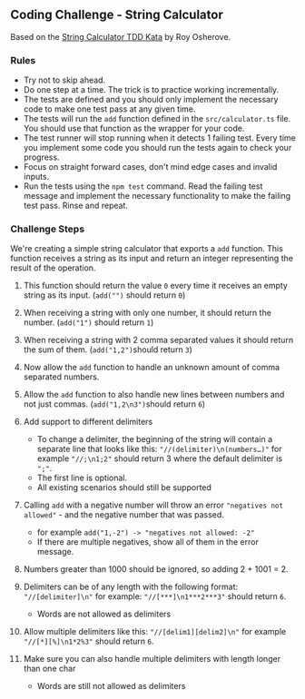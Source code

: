 ## Coding Challenge - String Calculator
Based on the [String Calculator TDD Kata](https://osherove.com/tdd-kata-1) by Roy Osherove.

### Rules
- Try not to skip ahead.
- Do one step at a time. The trick is to practice working incrementally.
- The tests are defined and you should only implement the necessary code to make one test pass at any given time.
- The tests will run the `add` function defined in the `src/calculator.ts` file. You should use that function as the wrapper for your code.
- The test runner will stop running when it detects 1 failing test. Every time you implement some code you should run the tests again to check your progress.
- Focus on straight forward cases, don't mind edge cases and invalid inputs.
- Run the tests using the `npm test` command. Read the failing test message and implement the necessary functionality to make the failing test pass. Rinse and repeat.

### Challenge Steps

We're creating a simple string calculator that exports a `add` function. This function receives a string as its input and return an integer representing the result of the operation.

1. This function should return the value `0` every time it receives an empty string as its input. (`add("")` should return `0`)

2. When receiving a string with only one number, it should return the number. (`add("1")` should return `1`)

3. When receiving a string with 2 comma separated values it should return the sum of them. (`add("1,2")`should return `3`)

4. Now allow the `add` function to handle an unknown amount of comma separated numbers.

5. Allow the `add` function to also handle new lines between numbers and not just commas. (`add("1,2\n3")`should return `6`)

6. Add support to different delimiters
    - To change a delimiter, the beginning of the string will contain a separate line that looks like this: `"//(delimiter)\n(numbers…)"` for example `"//;\n1;2"` should return 3 where the default delimiter is `";"`.
    - The first line is optional.
    - All existing scenarios should still be supported

7. Calling `add` with a negative number will throw an error `"negatives not allowed"` - and the negative number that was passed. 
    - for example `add("1,-2") -> "negatives not allowed: -2"`
    - If there are multiple negatives, show all of them in the error message.

8. Numbers greater than 1000 should be ignored, so adding 2 + 1001 = 2.

9. Delimiters can be of any length with the following format: `"//[delimiter]\n"` for example: `"//[***]\n1***2***3"` should return `6`.
    - Words are not allowed as delimiters

10. Allow multiple delimiters like this: `"//[delim1][delim2]\n"` for example `"//[*][%]\n1*2%3"` should return `6`.

11. Make sure you can also handle multiple delimiters with length longer than one char
    - Words are still not allowed as delimiters
